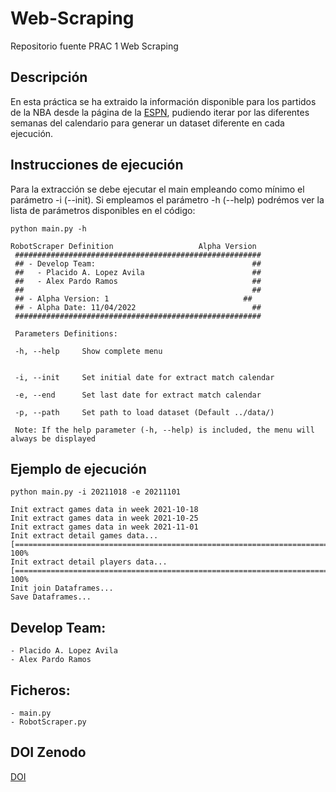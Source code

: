 # Web-Scraping
Repositorio fuente PRAC 1 Web Scraping

## Descripción

En esta práctica se ha extraido la información disponible para los partidos de la NBA desde la página de la [ESPN](https://espndeportes.espn.com/basquetbol/nba/calendario/_/fecha/20211018), pudiendo iterar por las diferentes semanas del calendario para generar un dataset diferente en cada ejecución.

## Instrucciones de ejecución

Para la extracción se debe ejecutar el main empleando como mínimo el parámetro -i (--init). Si empleamos el parámetro -h (--help) podrémos ver la lista de parámetros disponibles en el código:

```
python main.py -h
```

```
RobotScraper Definition                   Alpha Version
 #######################################################
 ## - Develop Team:                                   ##
 ##   - Placido A. Lopez Avila                        ##
 ##   - Alex Pardo Ramos                              ##
 ##                                                   ##
 ## - Alpha Version: 1                              ##
 ## - Alpha Date: 11/04/2022                          ##
 #######################################################

 Parameters Definitions:

 -h, --help     Show complete menu


 -i, --init     Set initial date for extract match calendar

 -e, --end      Set last date for extract match calendar
 
 -p, --path     Set path to load dataset (Default ../data/)

 Note: If the help parameter (-h, --help) is included, the menu will always be displayed
 ```
 
 ## Ejemplo de ejecución
 
```
python main.py -i 20211018 -e 20211101
```
```
Init extract games data in week 2021-10-18
Init extract games data in week 2021-10-25
Init extract games data in week 2021-11-01
Init extract detail games data...
[========================================================================] 100%
Init extract detail players data...
[========================================================================] 100%
Init join Dataframes...
Save Dataframes...
```

## Develop Team:   
    - Placido A. Lopez Avila
    - Alex Pardo Ramos
    
## Ficheros:
    - main.py
    - RobotScraper.py

## DOI Zenodo
[DOI](https://doi.org/10.5281/zenodo.6450203)

